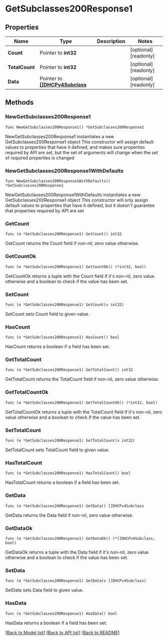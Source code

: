 # GetSubclasses200Response1

## Properties

Name | Type | Description | Notes
------------ | ------------- | ------------- | -------------
**Count** | Pointer to **int32** |  | [optional] [readonly] 
**TotalCount** | Pointer to **int32** |  | [optional] [readonly] 
**Data** | Pointer to [**[]DHCPv4Subclass**](DHCPv4Subclass.md) |  | [optional] [readonly] 

## Methods

### NewGetSubclasses200Response1

`func NewGetSubclasses200Response1() *GetSubclasses200Response1`

NewGetSubclasses200Response1 instantiates a new GetSubclasses200Response1 object
This constructor will assign default values to properties that have it defined,
and makes sure properties required by API are set, but the set of arguments
will change when the set of required properties is changed

### NewGetSubclasses200Response1WithDefaults

`func NewGetSubclasses200Response1WithDefaults() *GetSubclasses200Response1`

NewGetSubclasses200Response1WithDefaults instantiates a new GetSubclasses200Response1 object
This constructor will only assign default values to properties that have it defined,
but it doesn't guarantee that properties required by API are set

### GetCount

`func (o *GetSubclasses200Response1) GetCount() int32`

GetCount returns the Count field if non-nil, zero value otherwise.

### GetCountOk

`func (o *GetSubclasses200Response1) GetCountOk() (*int32, bool)`

GetCountOk returns a tuple with the Count field if it's non-nil, zero value otherwise
and a boolean to check if the value has been set.

### SetCount

`func (o *GetSubclasses200Response1) SetCount(v int32)`

SetCount sets Count field to given value.

### HasCount

`func (o *GetSubclasses200Response1) HasCount() bool`

HasCount returns a boolean if a field has been set.

### GetTotalCount

`func (o *GetSubclasses200Response1) GetTotalCount() int32`

GetTotalCount returns the TotalCount field if non-nil, zero value otherwise.

### GetTotalCountOk

`func (o *GetSubclasses200Response1) GetTotalCountOk() (*int32, bool)`

GetTotalCountOk returns a tuple with the TotalCount field if it's non-nil, zero value otherwise
and a boolean to check if the value has been set.

### SetTotalCount

`func (o *GetSubclasses200Response1) SetTotalCount(v int32)`

SetTotalCount sets TotalCount field to given value.

### HasTotalCount

`func (o *GetSubclasses200Response1) HasTotalCount() bool`

HasTotalCount returns a boolean if a field has been set.

### GetData

`func (o *GetSubclasses200Response1) GetData() []DHCPv4Subclass`

GetData returns the Data field if non-nil, zero value otherwise.

### GetDataOk

`func (o *GetSubclasses200Response1) GetDataOk() (*[]DHCPv4Subclass, bool)`

GetDataOk returns a tuple with the Data field if it's non-nil, zero value otherwise
and a boolean to check if the value has been set.

### SetData

`func (o *GetSubclasses200Response1) SetData(v []DHCPv4Subclass)`

SetData sets Data field to given value.

### HasData

`func (o *GetSubclasses200Response1) HasData() bool`

HasData returns a boolean if a field has been set.


[[Back to Model list]](../README.md#documentation-for-models) [[Back to API list]](../README.md#documentation-for-api-endpoints) [[Back to README]](../README.md)


